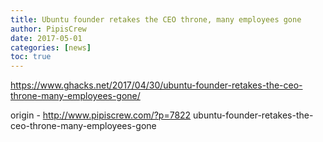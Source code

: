 ```yaml
---
title: Ubuntu founder retakes the CEO throne, many employees gone
author: PipisCrew
date: 2017-05-01
categories: [news]
toc: true
---
```


https://www.ghacks.net/2017/04/30/ubuntu-founder-retakes-the-ceo-throne-many-employees-gone/

origin - http://www.pipiscrew.com/?p=7822 ubuntu-founder-retakes-the-ceo-throne-many-employees-gone